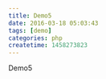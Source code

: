 ```yaml
---
title: Demo5
date: 2016-03-18 05:03:43
tags: [demo]
categories: php
createtime: 1458273823
---
```

Demo5